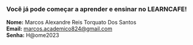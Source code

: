 ### Você já pode começar a aprender e ensinar no LEARNCAFE!

**Nome:** Marcos Alexandre Reis Torquato Dos Santos  
**Email:** [marcos.academico824@gmail.com](mailto:marcos.academico824@gmail.com)  
**Senha:** H@ome2023